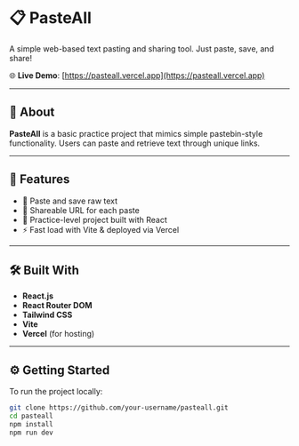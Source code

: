 # 📋 PasteAll

A simple web-based text pasting and sharing tool. Just paste, save, and share!

🌐 **Live Demo**: [https://pasteall.vercel.app](https://pasteall.vercel.app)

---

## 🧪 About

**PasteAll** is a basic practice project that mimics simple pastebin-style functionality. Users can paste and retrieve text through unique links.

---

## 🚀 Features

- 📝 Paste and save raw text
- 🔗 Shareable URL for each paste
- 🧠 Practice-level project built with React
- ⚡ Fast load with Vite & deployed via Vercel

---

## 🛠️ Built With

- **React.js**
- **React Router DOM**
- **Tailwind CSS**
- **Vite**
- **Vercel** (for hosting)

---

## ⚙️ Getting Started

To run the project locally:

```bash
git clone https://github.com/your-username/pasteall.git
cd pasteall
npm install
npm run dev
